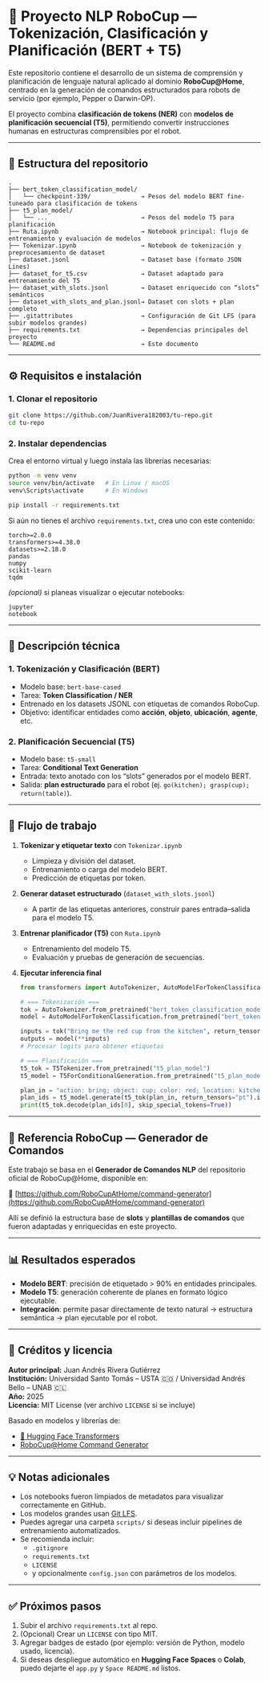 # 🤖 Proyecto NLP RoboCup — Tokenización, Clasificación y Planificación (BERT + T5)

Este repositorio contiene el desarrollo de un sistema de comprensión y planificación de lenguaje natural aplicado al dominio **RoboCup@Home**, centrado en la generación de comandos estructurados para robots de servicio (por ejemplo, Pepper o Darwin-OP).  

El proyecto combina **clasificación de tokens (NER)** con **modelos de planificación secuencial (T5)**, permitiendo convertir instrucciones humanas en estructuras comprensibles por el robot.

---

## 📁 Estructura del repositorio

```
.
├── bert_token_classification_model/
│   └── checkpoint-339/              → Pesos del modelo BERT fine-tuneado para clasificación de tokens
├── t5_plan_model/
│   └── ...                          → Pesos del modelo T5 para planificación
├── Ruta.ipynb                       → Notebook principal: flujo de entrenamiento y evaluación de modelos
├── Tokenizar.ipynb                  → Notebook de tokenización y preprocesamiento de dataset
├── dataset.jsonl                    → Dataset base (formato JSON Lines)
├── dataset_for_t5.csv               → Dataset adaptado para entrenamiento del T5
├── dataset_with_slots.jsonl         → Dataset enriquecido con “slots” semánticos
├── dataset_with_slots_and_plan.jsonl→ Dataset con slots + plan completo
├── .gitattributes                   → Configuración de Git LFS (para subir modelos grandes)
├── requirements.txt                 → Dependencias principales del proyecto
└── README.md                        → Este documento
```

---

## ⚙️ Requisitos e instalación

### 1. Clonar el repositorio

```bash
git clone https://github.com/JuanRivera182003/tu-repo.git
cd tu-repo
```

### 2. Instalar dependencias

Crea el entorno virtual y luego instala las librerías necesarias:

```bash
python -m venv venv
source venv/bin/activate   # En Linux / macOS
venv\Scripts\activate      # En Windows

pip install -r requirements.txt
```

Si aún no tienes el archivo `requirements.txt`, crea uno con este contenido:

```text
torch>=2.0.0
transformers>=4.38.0
datasets>=2.18.0
pandas
numpy
scikit-learn
tqdm
```

*(opcional)* si planeas visualizar o ejecutar notebooks:
```text
jupyter
notebook
```

---

## 📘 Descripción técnica

### 1. Tokenización y Clasificación (BERT)
- Modelo base: `bert-base-cased`
- Tarea: **Token Classification / NER**
- Entrenado en los datasets JSONL con etiquetas de comandos RoboCup.
- Objetivo: identificar entidades como **acción**, **objeto**, **ubicación**, **agente**, etc.

### 2. Planificación Secuencial (T5)
- Modelo base: `t5-small`
- Tarea: **Conditional Text Generation**
- Entrada: texto anotado con los “slots” generados por el modelo BERT.
- Salida: **plan estructurado** para el robot (ej. `go(kitchen); grasp(cup); return(table)`).

---

## 🧩 Flujo de trabajo

1. **Tokenizar y etiquetar texto** con `Tokenizar.ipynb`
   - Limpieza y división del dataset.
   - Entrenamiento o carga del modelo BERT.
   - Predicción de etiquetas por token.

2. **Generar dataset estructurado** (`dataset_with_slots.jsonl`)
   - A partir de las etiquetas anteriores, construir pares entrada–salida para el modelo T5.

3. **Entrenar planificador (T5)** con `Ruta.ipynb`
   - Entrenamiento del modelo T5.
   - Evaluación y pruebas de generación de secuencias.

4. **Ejecutar inferencia final**
   ```python
   from transformers import AutoTokenizer, AutoModelForTokenClassification, T5Tokenizer, T5ForConditionalGeneration

   # === Tokenización ===
   tok = AutoTokenizer.from_pretrained("bert_token_classification_model/checkpoint-339")
   model = AutoModelForTokenClassification.from_pretrained("bert_token_classification_model/checkpoint-339")

   inputs = tok("Bring me the red cup from the kitchen", return_tensors="pt")
   outputs = model(**inputs)
   # Procesar logits para obtener etiquetas

   # === Planificación ===
   t5_tok = T5Tokenizer.from_pretrained("t5_plan_model")
   t5_model = T5ForConditionalGeneration.from_pretrained("t5_plan_model")

   plan_in = "action: bring; object: cup; color: red; location: kitchen"
   plan_ids = t5_model.generate(t5_tok(plan_in, return_tensors="pt").input_ids)
   print(t5_tok.decode(plan_ids[0], skip_special_tokens=True))
   ```

---

## 🤖 Referencia RoboCup — Generador de Comandos

Este trabajo se basa en el **Generador de Comandos NLP** del repositorio oficial de RoboCup@Home, disponible en:

🔗 [https://github.com/RoboCupAtHome/command-generator](https://github.com/RoboCupAtHome/command-generator)

Allí se definió la estructura base de **slots** y **plantillas de comandos** que fueron adaptadas y enriquecidas en este proyecto.

---

## 📊 Resultados esperados

- **Modelo BERT**: precisión de etiquetado > 90% en entidades principales.  
- **Modelo T5**: generación coherente de planes en formato lógico ejecutable.  
- **Integración**: permite pasar directamente de texto natural → estructura semántica → plan ejecutable por el robot.

---

## 🧾 Créditos y licencia

**Autor principal:** Juan Andrés Rivera Gutiérrez  
**Institución:** Universidad Santo Tomás – USTA 🇨🇴 / Universidad Andrés Bello – UNAB 🇨🇱  
**Año:** 2025  
**Licencia:** MIT License (ver archivo `LICENSE` si se incluye)

Basado en modelos y librerías de:
- [🤗 Hugging Face Transformers](https://huggingface.co/transformers/)
- [RoboCup@Home Command Generator](https://github.com/RoboCupAtHome/command-generator)

---

## 💡 Notas adicionales

- Los notebooks fueron limpiados de metadatos para visualizar correctamente en GitHub.  
- Los modelos grandes usan [Git LFS](https://git-lfs.github.com/).  
- Puedes agregar una carpeta `scripts/` si deseas incluir pipelines de entrenamiento automatizados.  
- Se recomienda incluir:
  - `.gitignore`
  - `requirements.txt`
  - `LICENSE`
  - y opcionalmente `config.json` con parámetros de los modelos.

---

## ✅ Próximos pasos

1. Subir el archivo `requirements.txt` al repo.  
2. (Opcional) Crear un `LICENSE` con tipo MIT.  
3. Agregar badges de estado (por ejemplo: versión de Python, modelo usado, licencia).  
4. Si deseas despliegue automático en **Hugging Face Spaces** o **Colab**, puedo dejarte el `app.py` y `Space README.md` listos.
